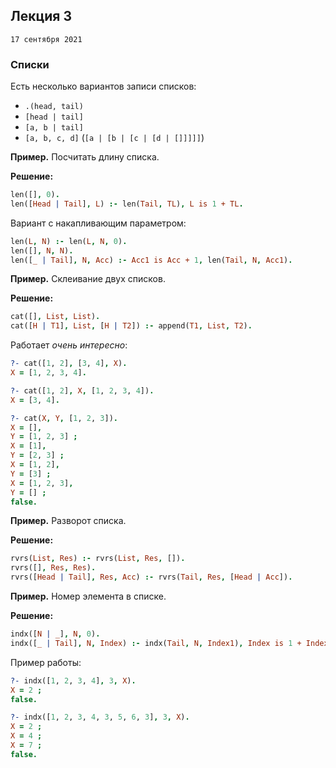 ## Лекция 3
`17 сентября 2021`

### Списки

Есть несколько вариантов записи списков:
- `.(head, tail)`
- `[head | tail]`
- `[a, b | tail]`
- `[a, b, c, d]` (`[a | [b | [c | [d | []]]]]`)

**Пример.** Посчитать длину списка.

**Решение:**
```prolog
len([], 0).
len([Head | Tail], L) :- len(Tail, TL), L is 1 + TL.
```

Вариант с накапливающим параметром:
```prolog
len(L, N) :- len(L, N, 0).
len([], N, N).
len([_ | Tail], N, Acc) :- Acc1 is Acc + 1, len(Tail, N, Acc1).
```

**Пример.** Склеивание двух списков.

**Решение:**
```prolog
cat([], List, List).
cat([H | T1], List, [H | T2]) :- append(T1, List, T2).
```

Работает *очень интересно*:
```prolog
?- cat([1, 2], [3, 4], X).
X = [1, 2, 3, 4].

?- cat([1, 2], X, [1, 2, 3, 4]).
X = [3, 4].

?- cat(X, Y, [1, 2, 3]).
X = [],
Y = [1, 2, 3] ;
X = [1],
Y = [2, 3] ;
X = [1, 2],
Y = [3] ;
X = [1, 2, 3],
Y = [] ;
false.
```

**Пример.** Разворот списка.

**Решение:**
```prolog
rvrs(List, Res) :- rvrs(List, Res, []).
rvrs([], Res, Res).
rvrs([Head | Tail], Res, Acc) :- rvrs(Tail, Res, [Head | Acc]).
```

**Пример.** Номер элемента в списке.

**Решение:**
```prolog
indx([N | _], N, 0).
indx([_ | Tail], N, Index) :- indx(Tail, N, Index1), Index is 1 + Index1.
```

Пример работы:
```prolog
?- indx([1, 2, 3, 4], 3, X).
X = 2 ;
false.

?- indx([1, 2, 3, 4, 3, 5, 6, 3], 3, X).
X = 2 ;
X = 4 ;
X = 7 ;
false.
```
